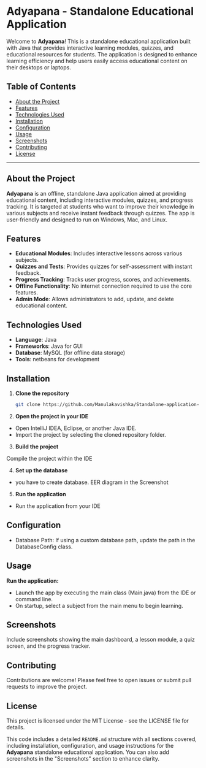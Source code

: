 # Adyapana - Standalone Educational Application

Welcome to **Adyapana**! This is a standalone educational application built with Java that provides interactive learning modules, quizzes, and educational resources for students. The application is designed to enhance learning efficiency and help users easily access educational content on their desktops or laptops.

## Table of Contents
- [About the Project](#about-the-project)
- [Features](#features)
- [Technologies Used](#technologies-used)
- [Installation](#installation)
- [Configuration](#configuration)
- [Usage](#usage)
- [Screenshots](#screenshots)
- [Contributing](#contributing)
- [License](#license)

---

## About the Project

**Adyapana** is an offline, standalone Java application aimed at providing educational content, including interactive modules, quizzes, and progress tracking. It is targeted at students who want to improve their knowledge in various subjects and receive instant feedback through quizzes. The app is user-friendly and designed to run on Windows, Mac, and Linux.

## Features

- **Educational Modules**: Includes interactive lessons across various subjects.
- **Quizzes and Tests**: Provides quizzes for self-assessment with instant feedback.
- **Progress Tracking**: Tracks user progress, scores, and achievements.
- **Offline Functionality**: No internet connection required to use the core features.
- **Admin Mode**: Allows administrators to add, update, and delete educational content.

## Technologies Used

- **Language**: Java
- **Frameworks**: Java for GUI
- **Database**: MySQL (for offline data storage)
- **Tools**: netbeans for development

## Installation

1. **Clone the repository**
   ```bash
   git clone https://github.com/Manulakavishka/Standalone-application-For-Adyapana-Using-Java

2. **Open the project in your IDE**

- Open IntelliJ IDEA, Eclipse, or another Java IDE.
- Import the project by selecting the cloned repository folder.

3. **Build the project**

Compile the project within the IDE 

4. **Set up the database**

- you have to create database. EER diagram in the Screenshot

5. **Run the application**

- Run the application from your IDE

## Configuration
- Database Path: If using a custom database path, update the path in the DatabaseConfig class.

## Usage
**Run the application:**

- Launch the app by executing the main class (Main.java) from the IDE or command line.
- On startup, select a subject from the main menu to begin learning.

## Screenshots
Include screenshots showing the main dashboard, a lesson module, a quiz screen, and the progress tracker.

## Contributing
Contributions are welcome! Please feel free to open issues or submit pull requests to improve the project.

## License
This project is licensed under the MIT License - see the LICENSE file for details.

This code includes a detailed `README.md` structure with all sections covered, including installation, configuration, and usage instructions for the **Adyapana** standalone educational application. You can also add screenshots in the "Screenshots" section to enhance clarity.
